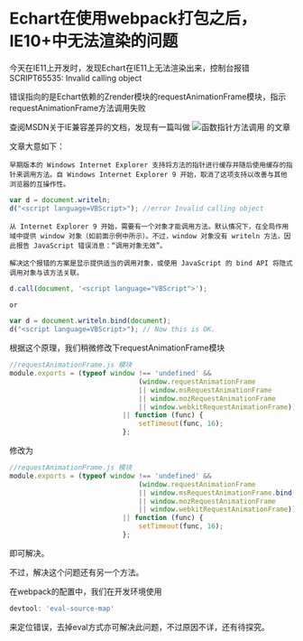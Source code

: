 # Echart在使用webpack打包之后，IE10+中无法渲染的问题

今天在IE11上开发时，发现Echart在IE11上无法渲染出来，控制台报错  SCRIPT65535: Invalid calling object

错误指向的是Echart依赖的Zrender模块的requestAnimationFrame模块，指示requestAnimationFrame方法调用失败

查阅MSDN关于IE兼容差异的文档，发现有一篇叫做 ![函数指针方法调用](https://msdn.microsoft.com/library/gg622930(v=vs.85).aspx) 的文章

文章大意如下：

`早期版本的 Windows Internet Explorer 支持将方法的指针进行缓存并随后使用缓存的指针来调用方法。自 Windows Internet Explorer 9 开始，取消了这项支持以改善与其他浏览器的互操作性。`

```js
var d = document.writeln;
d("<script language=VBScript>"); //error Invalid calling object
```

`从 Internet Explorer 9 开始，需要有一个对象才能调用方法。默认情况下，在全局作用域中提供 window 对象（如前面示例中所示）。不过，window 对象没有 writeln 方法，因此报告 JavaScript 错误消息：“调用对象无效”。`

`解决这个报错的方案是显示提供适当的调用对象，或使用 JavaScript 的 bind API 将隐式调用对象与该方法关联。`

```js
d.call(document, '<script language="VBScript">');

or

var d = document.writeln.bind(document);
d("<script language=VBScript>"); // Now this is OK.
```

根据这个原理，我们稍微修改下requestAnimationFrame模块

```js
//requestAnimationFrame.js 模块
module.exports = (typeof window !== 'undefined' &&
                                (window.requestAnimationFrame
                                || window.msRequestAnimationFrame
                                || window.mozRequestAnimationFrame
                                || window.webkitRequestAnimationFrame))
                            || function (func) {
                                setTimeout(func, 16);
                            };

```

修改为

```js
//requestAnimationFrame.js 模块
module.exports = (typeof window !== 'undefined' &&
                                (window.requestAnimationFrame
                                || window.msRequestAnimationFrame.bind(window)
                                || window.mozRequestAnimationFrame
                                || window.webkitRequestAnimationFrame))
                            || function (func) {
                                setTimeout(func, 16);
                            };

```

即可解决。

不过，解决这个问题还有另一个方法。

在webpack的配置中，我们在开发环境使用

```js
devtool: 'eval-source-map'
```

来定位错误，去掉eval方式亦可解决此问题，不过原因不详，还有待探究。
